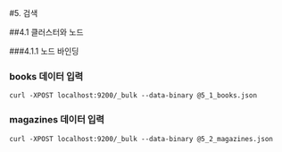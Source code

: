 #5. 검색

##4.1 클러스터와 노드

###4.1.1 노드 바인딩

### books 데이터 입력
```
curl -XPOST localhost:9200/_bulk --data-binary @5_1_books.json
```

### magazines 데이터 입력
```
curl -XPOST localhost:9200/_bulk --data-binary @5_2_magazines.json
```
